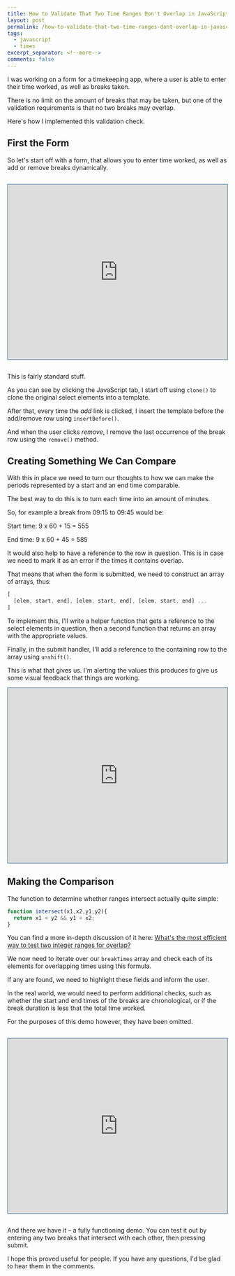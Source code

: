```yaml
---
title: How to Validate That Two Time Ranges Don't Overlap in JavaScript
layout: post
permalink: /how-to-validate-that-two-time-ranges-dont-overlap-in-javascript/
tags:
  - javascript
  - times
excerpt_separator: <!--more-->
comments: false
---
```


I was working on a form for a timekeeping app, where a user is able to enter their time worked, as well as breaks taken.

There is no limit on the amount of breaks that may be taken, but one of the validation requirements is that no two breaks may overlap.

Here's how I implemented this validation check.

<!--more-->

## First the Form

So let's start off with a form, that allows you to enter time worked, as well as add or remove breaks dynamically.

<iframe style="width:100%; height:400px; border:solid #4173A0 1px; margin: 15px 0;" src="http://jsfiddle.net/hibbard_eu/ULVmA/embedded/result,js,html,css/light/" frameborder="0"></iframe>

This is fairly standard stuff.

As you can see by clicking the JavaScript tab, I start off using `clone()` to clone the original select elements into a template.

After that, every time the _add_ link is clicked, I insert the template before the add/remove row using `insertBefore()`.

And when the user clicks _remove_, I remove the last occurrence of the break row using the `remove()` method.

## Creating Something We Can Compare

With this in place we need to turn our thoughts to how we can make the periods represented by a start and an end time comparable.

The best way to do this is to turn each time into an amount of minutes.

So, for example a break from 09:15 to 09:45 would be:

Start time: 9 x 60 + 15 = 555

End time: 9 x 60 + 45 = 585

It would also help to have a reference to the row in question. This is in case we need to mark it as an error if the times it contains overlap.

That means that when the form is submitted, we need to construct an array of arrays, thus:

```js
[
  [elem, start, end], [elem, start, end], [elem, start, end] ...
]
```

To implement this, I'll write a helper function that gets a reference to the select elements in question, then a second function that returns an array with the appropriate values.

Finally, in the submit handler, I'll add a reference to the containing row to the array using `unshift()`.

This is what that gives us. I'm alerting the values this produces to give us some visual feedback that things are working.

<iframe style="width:100%; height:400px; border:solid #4173A0 1px;" src="http://jsfiddle.net/hibbard_eu/ULVmA/3/embedded/result,js,html,css/light/" frameborder="0"></iframe>

## Making the Comparison

The function to determine whether ranges intersect actually quite simple:

```js
function intersect(x1,x2,y1,y2){
  return x1 < y2 && y1 < x2;
}
```

You can find a more in-depth discussion of it here: [What's the most efficient way to test two integer ranges for overlap?](http://stackoverflow.com/questions/3269434/whats-the-most-efficient-way-to-test-two-integer-ranges-for-overlap "Given two inclusive integer ranges [x1:x2] and [y1:y2], where x1 <= x2 and y1 <= y2, what is the most efficient way to test whether there is any overlap of the two ranges?")

We now need to iterate over our `breakTimes` array and check each of its elements for overlapping times using this formula.

If any are found, we need to highlight these fields and inform the user.

In the real world, we would need to perform additional checks, such as whether the start and end times of the breaks are chronological, or if the break duration is less that the total time worked.

For the purposes of this demo however, they have been omitted.

<iframe style="width:100%; height:400px; border:solid #4173A0 1px; margin: 15px 0;" src="http://jsfiddle.net/hibbard_eu/ULVmA/5/embedded/result,js,html,css/light/" frameborder="0"></iframe>

And there we have it – a fully functioning demo. You can test it out by entering any two breaks that intersect with each other, then pressing submit.

I hope this proved useful for people. If you have any questions, I'd be glad to hear them in the comments.
